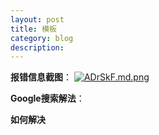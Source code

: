 ```yaml
---
layout: post
title: 模板
category: blog
description:  
---
```


**报错信息截图**： 
[![ADrSkF.md.png](https://s2.ax1x.com/2019/03/30/ADrSkF.md.png)](https://imgchr.com/i/ADrSkF)  


**Google搜索解法**：  


**如何解决**

